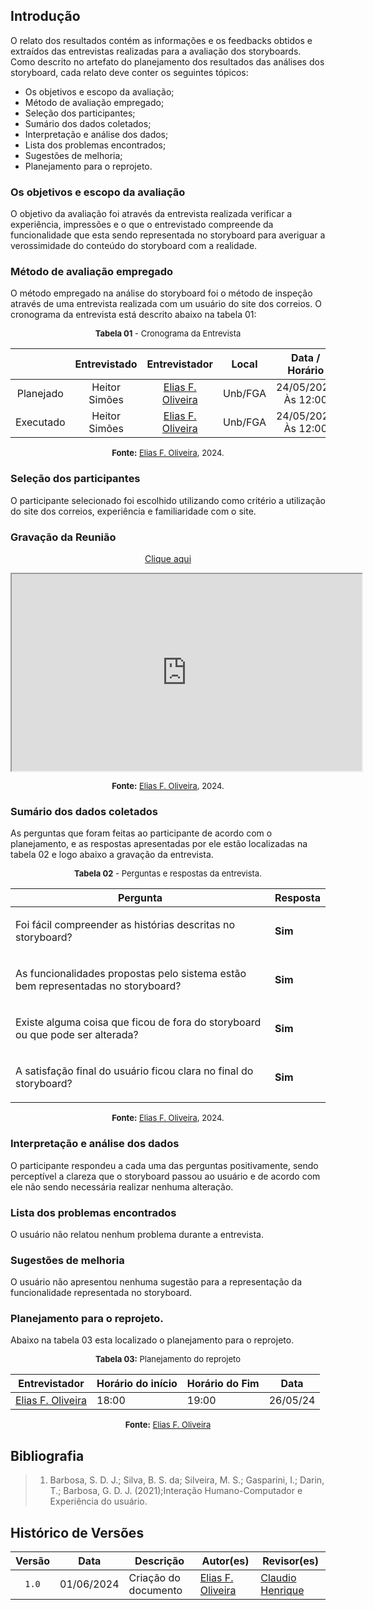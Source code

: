 ## Introdução

O relato dos resultados contém as informações e os feedbacks obtidos e extraídos das entrevistas realizadas para a avaliação dos storyboards. Como descrito no artefato do planejamento dos resultados das análises dos storyboard, cada relato deve conter os seguintes tópicos:

- Os objetivos e escopo da avaliação;
- Método de avaliação empregado;
- Seleção dos participantes;
- Sumário dos dados coletados;
- Interpretação e análise dos dados;
- Lista dos problemas encontrados;
- Sugestões de melhoria;
- Planejamento para o reprojeto.
<!-- Início Loja Online -->

### Os objetivos e escopo da avaliação
O objetivo da avaliação foi através da entrevista realizada verificar a experiência, impressões e o que o entrevistado compreende da funcionalidade que esta sendo representada no storyboard para averiguar a verossimidade do conteúdo do storyboard com a realidade.

### Método de avaliação empregado
O método empregado na análise do storyboard foi o método de inspeção através de uma entrevista realizada com um usuário do site dos correios. O cronograma da entrevista está descrito abaixo na tabela 01:

<center>

<font size="2"><p style="text-align: center">**Tabela 01** - Cronograma da Entrevista</p></font>

|| Entrevistado | Entrevistador | Local | Data / Horário |
|:--:|:--:|:--:|:--:|:--:|
|Planejado| Heitor Simões | [Elias F. Oliveira][EliasGH] | Unb/FGA | 24/05/2024 Às 12:00 |
|Executado| Heitor Simões | [Elias F. Oliveira][EliasGH] | Unb/FGA | 24/05/2024 Às 12:00 |

<font size="2"><p style="text-align: center">**Fonte:** [Elias F. Oliveira][EliasGH], 2024.</p></font>

</center>

### Seleção dos participantes
O participante selecionado foi escolhido utilizando como critério a utilização do site dos correios, experiência e familiaridade com o site.

### Gravação da Reunião



<p style="text-align: center"><a href="https://drive.google.com/file/d/1SJCMWphKKUnciNqTNvzYq-2fE5HWtWQE/preview" target="blanket">Clique aqui</a></p>

<p style="text-align: center"><iframe src="https://drive.google.com/file/d/1SJCMWphKKUnciNqTNvzYq-2fE5HWtWQE/preview" width="560" height="315" allow="autoplay"></iframe></p>


<font size="2"><p style="text-align: center">**Fonte:** [Elias F. Oliveira][EliasGH], 2024.</p></font>

### Sumário dos dados coletados

As perguntas que foram feitas ao participante de acordo com o planejamento, e as respostas apresentadas por ele estão localizadas na tabela 02 e logo abaixo a gravação da entrevista.

<center>

<font size="2"><p style="text-align: center">**Tabela 02** - Perguntas e respostas da entrevista.</p></font>

|Pergunta | Resposta |
|-|-|
| <p>Foi fácil compreender as histórias descritas no storyboard?</p> | **Sim**  |
| <p> As funcionalidades propostas pelo sistema estão bem representadas no storyboard?</p> | **Sim** |
| <p> Existe alguma coisa que ficou de fora do storyboard ou que pode ser alterada? </p> | **Sim** |
| <p> A satisfação final do usuário ficou clara no final do storyboard? </p> | **Sim** |


<font size="2"><p style="text-align: center">**Fonte:** [Elias F. Oliveira][EliasGH], 2024.</p></font>

</center>


### Interpretação e análise dos dados
O participante respondeu a cada uma das perguntas positivamente, sendo perceptível a clareza que o storyboard passou ao usuário e de acordo com ele não sendo necessária realizar nenhuma alteração.

### Lista dos problemas encontrados
O usuário não relatou nenhum problema durante a entrevista.

### Sugestões de melhoria
O usuário não apresentou nenhuma sugestão para a representação da funcionalidade representada no storyboard.

### Planejamento para o reprojeto.
Abaixo na tabela 03 esta localizado o planejamento para o reprojeto.

<center>

<font size="2"><p style="text-align: center">**Tabela 03:** Planejamento do reprojeto</p></font>

| **Entrevistador** |**Horário do início**|**Horário do Fim**|**Data**|
|--|--|--|--|
|[Elias F. Oliveira][EliasGH]|18:00|19:00|26/05/24|

<font size="2"><p style="text-align: center">**Fonte:** [Elias F. Oliveira][EliasGH]</p></font>
</center>


<!-- Fim Análise Loja Online -->

## Bibliografia
> 1. Barbosa, S. D. J.; Silva, B. S. da; Silveira, M. S.; Gasparini, I.; Darin, T.; Barbosa, G. D. J. (2021);Interação Humano-Computador e Experiência do usuário.

## Histórico de Versões

| Versão | Data | Descrição | Autor(es) | Revisor(es) |
| :----: | :--: | --------- | ----------- | ------ |
| `1.0`  | 01/06/2024 | Criação do documento |[Elias F. Oliveira][EliasGH] | [Claudio Henrique][ClaudioGH] |

[ClaudioGH]: https://github.com/claudiohsc
[EliasGH]: https://github.com/EliasOliver21
[GabrielBGH]: https://github.com/Bertolazi
[GabrielFGH]: https://github.com/MMcLovin
[PabloGH]: https://github.com/pabloheika
[RicardoGH]: https://www.github.com/avmricardo
